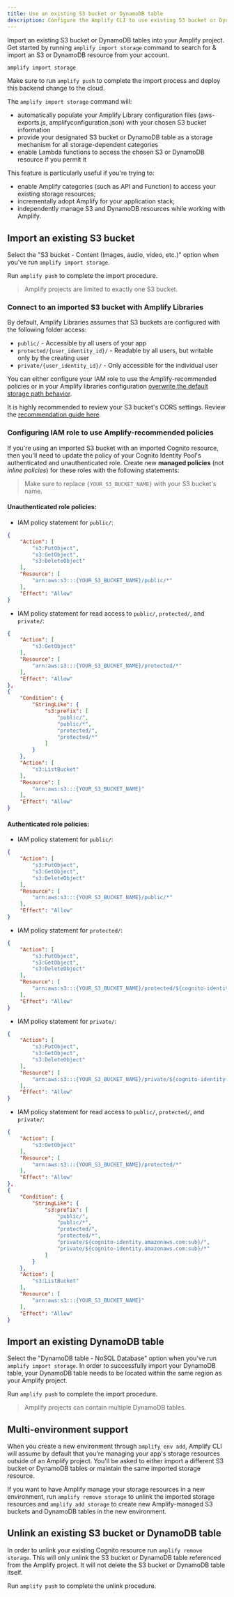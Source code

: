 ```yaml
---
title: Use an existing S3 bucket or DynamoDB table
description: Configure the Amplify CLI to use existing S3 bucket or DynamoDB table resources as a storage resource for other Amplify categories. (API, function, and more)
---
```


Import an existing S3 bucket or DynamoDB tables into your Amplify project. Get started by running `amplify import storage` command to search for & import an S3 or DynamoDB resource from your account. 

```sh
amplify import storage
```

Make sure to run `amplify push` to complete the import process and deploy this backend change to the cloud. 

The `amplify import storage` command will:
* automatically populate your Amplify Library configuration files (aws-exports.js, amplifyconfiguration.json) with your chosen S3 bucket information 
* provide your designated S3 bucket or DynamoDB table as a storage mechanism for all storage-dependent categories 
* enable Lambda functions to access the chosen S3 or DynamoDB resource if you permit it

This feature is particularly useful if you're trying to:
* enable Amplify categories (such as API and Function) to access your existing storage resources;
* incrementally adopt Amplify for your application stack;
* independently manage S3 and DynamoDB resources while working with Amplify.

## Import an existing S3 bucket

Select the "S3 bucket - Content (Images, audio, video, etc.)" option when you've run `amplify import storage`. 

Run `amplify push` to complete the import procedure.

> Amplify projects are limited to exactly one S3 bucket.

### Connect to an imported S3 bucket with Amplify Libraries

By default, Amplify Libraries assumes that S3 buckets are configured with the following folder access:
- `public/` - Accessible by all users of your app
- `protected/{user_identity_id}/` - Readable by all users, but writable only by the creating user 
- `private/{user_identity_id}/` - Only accessible for the individual user

You can either configure your IAM role to use the Amplify-recommended policies or in your Amplify libraries configuration [overwrite the default storage path behavior](~/lib/storage/configureaccess.md/q/platform/js#customize-object-key-path).

It is highly recommended to review your S3 bucket's CORS settings. Review the [recommendation guide here](~/lib/storage/getting-started.md/q/platform/js#amazon-s3-bucket-cors-policy-setup).

### Configuring IAM role to use Amplify-recommended policies

If you're using an imported S3 bucket with an imported Cognito resource, then you'll need to update the policy of your Cognito Identity Pool's authenticated and unauthenticated role. Create new __managed policies__ (not *inline policies*) for these roles with the following statements:

> Make sure to replace `{YOUR_S3_BUCKET_NAME}` with your S3 bucket's name.

#### Unauthenticated role policies:
- IAM policy statement for `public/`:
```json
{
    "Action": [
        "s3:PutObject",
        "s3:GetObject",
        "s3:DeleteObject"
    ],
    "Resource": [
        "arn:aws:s3:::{YOUR_S3_BUCKET_NAME}/public/*"
    ],
    "Effect": "Allow"
}
```

- IAM policy statement for read access to `public/`, `protected/`, and `private/`:
```json
{
    "Action": [
        "s3:GetObject"
    ],
    "Resource": [
        "arn:aws:s3:::{YOUR_S3_BUCKET_NAME}/protected/*"
    ],
    "Effect": "Allow"
},
{
    "Condition": {
        "StringLike": {
            "s3:prefix": [
                "public/",
                "public/*",
                "protected/",
                "protected/*"
            ]
        }
    },
    "Action": [
        "s3:ListBucket"
    ],
    "Resource": [
        "arn:aws:s3:::{YOUR_S3_BUCKET_NAME}"
    ],
    "Effect": "Allow"
}
```

#### Authenticated role policies:
- IAM policy statement for `public/`:
```json
{
    "Action": [
        "s3:PutObject",
        "s3:GetObject",
        "s3:DeleteObject"
    ],
    "Resource": [
        "arn:aws:s3:::{YOUR_S3_BUCKET_NAME}/public/*"
    ],
    "Effect": "Allow"
}
```

- IAM policy statement for `protected/`:
```json
{
    "Action": [
        "s3:PutObject",
        "s3:GetObject",
        "s3:DeleteObject"
    ],
    "Resource": [
        "arn:aws:s3:::{YOUR_S3_BUCKET_NAME}/protected/${cognito-identity.amazonaws.com:sub}/*"
    ],
    "Effect": "Allow"
}
```

- IAM policy statement for `private/`:
```json
{
    "Action": [
        "s3:PutObject",
        "s3:GetObject",
        "s3:DeleteObject"
    ],
    "Resource": [
        "arn:aws:s3:::{YOUR_S3_BUCKET_NAME}/private/${cognito-identity.amazonaws.com:sub}/*"
    ],
    "Effect": "Allow"
}
```

- IAM policy statement for read access to `public/`, `protected/`, and `private/`:
```json
{
    "Action": [
        "s3:GetObject"
    ],
    "Resource": [
        "arn:aws:s3:::{YOUR_S3_BUCKET_NAME}/protected/*"
    ],
    "Effect": "Allow"
},
{
    "Condition": {
        "StringLike": {
            "s3:prefix": [
                "public/",
                "public/*",
                "protected/",
                "protected/*",
                "private/${cognito-identity.amazonaws.com:sub}/",
                "private/${cognito-identity.amazonaws.com:sub}/*"
            ]
        }
    },
    "Action": [
        "s3:ListBucket"
    ],
    "Resource": [
        "arn:aws:s3:::{YOUR_S3_BUCKET_NAME}"
    ],
    "Effect": "Allow"
}
```

## Import an existing DynamoDB table

Select the "DynamoDB table - NoSQL Database" option when you've run `amplify import storage`. In order to successfully import your DynamoDB table, your DynamoDB table needs to be located within the same region as your Amplify project.

Run `amplify push` to complete the import procedure.

> Amplify projects can contain multiple DynamoDB tables.

## Multi-environment support

When you create a new environment through `amplify env add`, Amplify CLI will assume by default that you're managing your app's storage resources outside of an Amplify project. You'll be asked to either import a different S3 bucket or DynamoDB tables or maintain the same imported storage resource.

If you want to have Amplify manage your storage resources in a new environment, run `amplify remove storage` to unlink the imported storage resources and `amplify add storage` to create new Amplify-managed S3 buckets and DynamoDB tables in the new environment.

## Unlink an existing S3 bucket or DynamoDB table

In order to unlink your existing Cognito resource run `amplify remove storage`. This will only unlink the S3 bucket or DynamoDB table referenced from the Amplify project. It will not delete the S3 bucket or DynamoDB table itself. 

Run `amplify push` to complete the unlink procedure.
